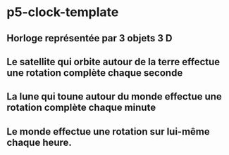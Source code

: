 # p5-clock-template
 
Horloge représentée par 3 objets 3 D
--
Le satellite qui orbite autour de la terre effectue une rotation complète chaque seconde
--
La lune qui toune autour du monde effectue une rotation complète chaque minute
--
Le monde effectue une rotation sur lui-même chaque heure.
--